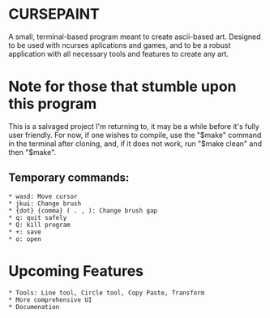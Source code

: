 # CURSEPAINT

A small, terminal-based program meant to create ascii-based art. Designed to be used with ncurses aplications and games, and to be a robust application with all necessary tools and features to create any art. 

# Note for those that stumble upon this program

This is a salvaged project I'm returning to, it may be a while before it's fully user friendly. For now, if one wishes to compile, use the "$make" command in the terminal after cloning, and, if it does not work, run "$make clean" and then "$make". 

## Temporary commands: 
 	* wasd: Move cursor
	* jkui: Change brush
	* {dot} {comma} ( . , ): Change brush gap
 	* q: quit safely
	* Q: kill program
	* +: save
	* o: open

# Upcoming Features

	* Tools: Line tool, Circle tool, Copy Paste, Transform
	* More comprehensive UI
	* Documenation  